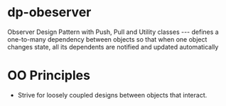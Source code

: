 # dp-obeserver
Observer Design Pattern with Push, Pull and Utility classes --- defines a one-to-many
dependency between objects so that
when one object changes state, all its
dependents are notified and updated
automatically

# OO Principles

+ Strive for loosely coupled
  designs between objects that
  interact.
